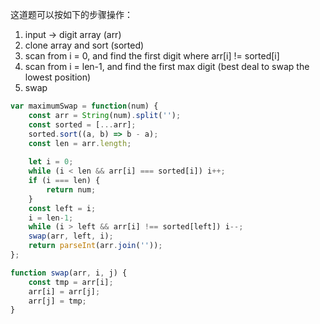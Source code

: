 这道题可以按如下的步骤操作：
1. input -> digit array (arr)
2. clone array and sort (sorted)
3. scan from i = 0, and find the first digit where arr[i] != sorted[i]
4. scan from i = len-1, and find the first max digit (best deal to swap the lowest position)
5. swap

```javascript
var maximumSwap = function(num) {
    const arr = String(num).split('');
    const sorted = [...arr];
    sorted.sort((a, b) => b - a);
    const len = arr.length;
    
    let i = 0;
    while (i < len && arr[i] === sorted[i]) i++;
    if (i === len) {
        return num;
    }
    const left = i;
    i = len-1;
    while (i > left && arr[i] !== sorted[left]) i--;
    swap(arr, left, i);
    return parseInt(arr.join(''));
};

function swap(arr, i, j) {
    const tmp = arr[i];
    arr[i] = arr[j];
    arr[j] = tmp;
}
```